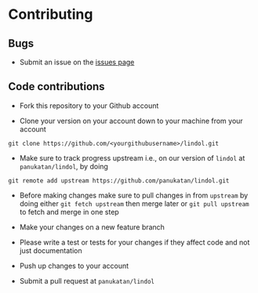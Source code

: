 # Contributing

## Bugs

* Submit an issue on the [issues page](https://github.com/panukatan/lindol/issues)

## Code contributions

* Fork this repository to your Github account

* Clone your version on your account down to your machine from your account 

```
git clone https://github.com/<yourgithubusername>/lindol.git
```

* Make sure to track progress upstream i.e., on our version of `lindol` 
at `panukatan/lindol`, by doing 

```
git remote add upstream https://github.com/panukatan/lindol.git
```

* Before making changes make sure to pull changes in from `upstream` by doing 
either `git fetch upstream` then merge later or `git pull upstream` to fetch 
and merge in one step

* Make your changes on a new feature branch

* Please write a test or tests for your changes if they affect code and not just 
documentation

* Push up changes to your account

* Submit a pull request at `panukatan/lindol`

